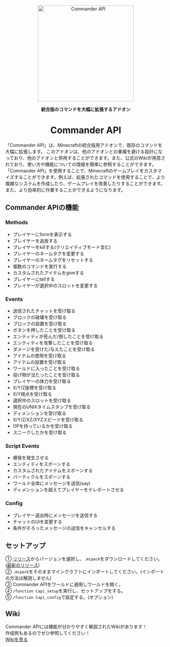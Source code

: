 <div align="center">

  <br />
    <p>
     <img src="https://user-images.githubusercontent.com/93137582/235931240-477c3429-2f9e-4619-a4c4-4f6692d7dc5c.png" width="300" alt="Commander API"/></a>
    </p>

**統合版のコマンドを大幅に拡張するアドオン**
# Commander API
<div align="left">

「Commander API」は、Minecraftの統合版用アドオンで、既存のコマンドを大幅に拡張します。
このアドオンは、他のアドオンとの重複を避ける設計になっており、他のアドオンと併用することができます。また、公式のWikiが用意されており、使い方や機能についての情報を簡単に参照することができます。
「Commander API」を使用することで、Minecraftのゲームプレイをカスタマイズすることができます。例えば、拡張されたコマンドを使用することで、より複雑なシステムを作成したり、ゲームプレイを改善したりすることができます。また、より効率的に作業することができるようになります。

## Commander APIの機能
### Methods
* プレイヤーにformを表示する
* プレイヤーを追放する
* プレイヤーをkillする(クリエイティブモード含む)
* プレイヤーのネームタグを変更する
* プレイヤーのネームタグをリセットする
* 複数のコマンドを実行する
* カスタムされたアイテムをgiveする
* プレイヤーにtellする
* プレイヤーが選択中のスロットを変更する
### Events
* 送信されたチャットを受け取る
* ブロックの破壊を受け取る
* ブロックの設置を受け取る
* ボタンを押したことを受け取る
* エンティティが死んだ/倒したことを受け取る
* エンティティを攻撃したことを受け取る
* ダメージを受けた/与えたことを受け取る
* アイテムの使用を受け取る
* アイテムの設置を受け取る
* ワールドに入ったことを受け取る
* 投げ物が当たったことを受け取る
* プレイヤーの体力を受け取る
* X/Y/Z座標を受け取る
* X/Y視点を受け取る
* 選択中のスロットを受け取る
* 現在のUNIXタイムスタンプを受け取る
* ディメンションを受け取る
* X/Y/Z/XZ/XYZスピードを受け取る
* OPを持っているかを受け取る
* スニークしたかを受け取る
### Script Events
* 爆発を発生させる
* エンティティをスポーンする
* カスタムされたアイテムをスポーンする
* パーティクルをスポーンする
* ワールド全体にメッセージを送信(say)
* ディメンションを超えてプレイヤーをテレポートさせる
### Config
* プレイヤー退出時にメッセージを送信する
* チャットのUIを変更する
* 条件がそろったメッセージの送信をキャンセルする

## セットアップ
① [リリース](https://github.com/191225/Commander-API/releases)からバージョンを選択し、`.mcpack`をダウンロードしてください。([最新のリリース](https://github.com/191225/Commander-API/releases/latest))<br>
② `.mcpack`をそのままマインクラフトにインポートしてください。(インポートの方法は解説しません)<br>
③ Commander APIをワールドに適用しワールドを開く。<br>
④ `/function Capi_setup`を実行し、セットアップをする。<br>
⑤ `/function Capi_config`で設定する。(オプション)

## Wiki
Commander APIには機能が分かりやすく解説されたWikiがあります！<br>
作成例もあるのでぜひ参照してください！<br>
[Wikiを見る](https://github.com/191225/Commander-API/wiki/Home)